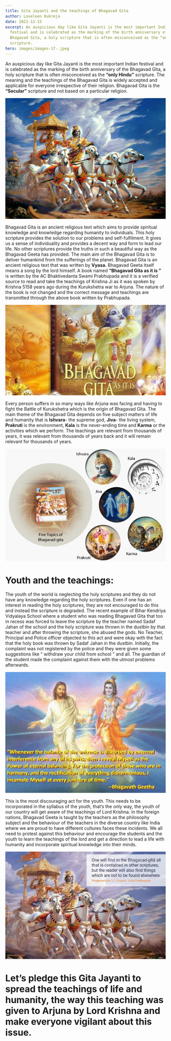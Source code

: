 ```yaml
---
title: Gita Jayanti and the teachings of Bhagavad Gita
author: Loveleen Kukreja
date: 2021-12-15
excerpt: An auspicious day like Gita Jayanti is the most important Indian
  festival and is celebrated as the marking of the birth anniversary of the
  Bhagavad Gita, a holy scripture that is often misconceived as the “only Hindu”
  scripture.
hero: images/images-17-.jpeg
---
```

An auspicious day like Gita Jayanti is the most important Indian festival and is celebrated as the marking of the birth anniversary of the Bhagavad Gita, a holy scripture that is often misconceived as the **“only Hindu”** scripture. The meaning and the teachings of the Bhagavad Gita is widely accepted and applicable for everyone irrespective of their religion. Bhagavad Gita is the **“Secular”** scripture and not based on a particular religion. 

![](images/bhagavadgita-6.jpg)

Bhagavad Gita is an ancient religious text which aims to provide spiritual knowledge and knowledge regarding humanity to individuals. This holy scripture provides the solution to our problems and self-fulfilment. It gives us a sense of individuality and provides a decent way and form to lead our life. No other scriptures provide the truths in such a beautiful way as the Bhagavad Geeta has provided. The main aim of the Bhagavad Gita is to deliver humankind from the sufferings of the planet. Bhagavad Gita is an ancient religious text that was written by **Vyasa.** Bhagavad Geeta itself means a song by the lord himself. A book named **“Bhagavad Gita as it is ”** is written by the AC Bhaktivedanta Swami Prabhupada and it is a verified source to read and take the teachings of Krishna Ji as it was spoken by Krishna 5158 years ago during the Kurukshetra war to Arjuna. The nature of the book is not changed and the correct message and teachings are transmitted through the above book written by Prabhupada.

![](images/gita_jayanti_2021-sixteen_nine.jpg)

Every person suffers in so many ways like Arjuna was facing and having to fight the Battle of Kurukshetra which is the origin of Bhagavad Gita. The main theme of the Bhagavad Gita depends on five subject matters of life and humanity that is **Ishvara**- the supreme god, **Jiva**- the living system, **Prakruti** is the environment, **Kala** is the never-ending time and **Karma** or the activities which we perform. The teachings are relevant from thousands of years, it was relevant from thousands of years back and it will remain relevant for thousands of years.

![](images/five-topics-of-bg_pg-img_five-topics1.jpg)

# **Youth and the teachings:**

The youth of the world is neglecting the holy scriptures and they do not have any knowledge regarding the holy scriptures. Even if one has an interest in reading the holy scriptures, they are not encouraged to do this and instead the scripture is degraded. The recent example of Bihar Kendriya Vidyalaya School where a student who was reading Bhagavad Gita that too in recess was forced to leave the scripture by the teacher named Sadaf Jahan of the school and the holy scripture was thrown in the dustbin by that teacher and after throwing the scripture, she abused the gods. No Teacher, Principal and Police officer objected to this act and were okay with the fact that the holy book was thrown by Sadaf Jahan in the dustbin. Initially, the complaint was not registered by the police and they were given some suggestions like “ withdraw your child from school “ and all. The guardian of the student made the complaint against them with the utmost problems afterwards. 

![](images/53f832f5879ec86e8ffa5d7f1f4fea8e.jpg)

This is the most discouraging act for the youth. This needs to be incorporated in the syllabus of the youth, that’s the only way, the youth of our country will get aware of the teachings of Lord Krishna. In the foreign nations, Bhagavad Geeta is taught by the teachers as the philosophy subject and the behaviour of the teachers in the diverse country like India where we are proud to have different cultures faces these incidents. We all need to protest against this behaviour and encourage the students and the youth to learn the teachings of the lord and get a direction to lead a life with humanity and incorporate spiritual knowledge into their minds. 

![](images/4d1d9cf5-ff98-446f-8ffd-89d53ef3464f.jfif)

# **Let’s pledge this Gita Jayanti to spread the teachings of life and humanity, the way this teaching was given to Arjuna by Lord Krishna and make everyone vigilant about this issue.**
